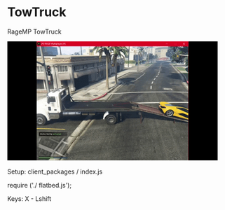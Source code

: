 # TowTruck
RageMP TowTruck

 ![ Alt text](towtruck.gif) [](towtruck.gif)

Setup:
client_packages / index.js

require ('./ flatbed.js');

Keys: X - Lshift


